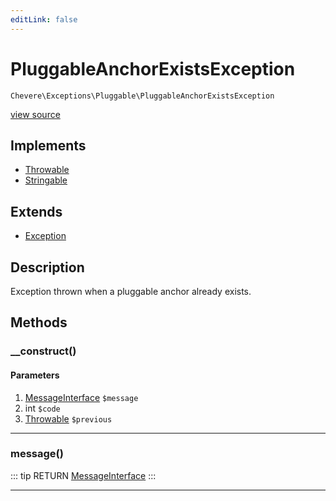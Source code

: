 ```yaml
---
editLink: false
---
```


# PluggableAnchorExistsException

`Chevere\Exceptions\Pluggable\PluggableAnchorExistsException`

[view source](https://github.com/chevere/chevere/blob/master/src/Chevere/Exceptions/Pluggable/PluggableAnchorExistsException.php)

## Implements

- [Throwable](https://www.php.net/manual/class.throwable)
- [Stringable](https://www.php.net/manual/class.stringable)

## Extends

- [Exception](../Core/Exception.md)

## Description

Exception thrown when a pluggable anchor already exists.

## Methods

### __construct()

#### Parameters

1. [MessageInterface](../../Interfaces/Message/MessageInterface.md) `$message`
2. int `$code`
3. [Throwable](https://www.php.net/manual/class.throwable) `$previous`

---

### message()

::: tip RETURN
[MessageInterface](../../Interfaces/Message/MessageInterface.md)
:::

---
